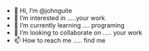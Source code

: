 - 👋 Hi, I’m @johnguite
- 👀 I’m interested in .....your work
- 🌱 I’m currently learning .... programing
- 💞️ I’m looking to collaborate on ..... your work
- 📫 How to reach me ..... find me

<!---
johnguite/johnguite is a ✨ special ✨ repository because its `README.md` (this file) appears on your GitHub profile.
You can click the Preview link to take a look at your changes.
--->
